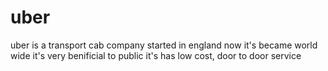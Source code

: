 # uber
uber is a transport cab company
started in england
now it's became world wide
it's very benificial to public 
it's has low cost, door to door service
